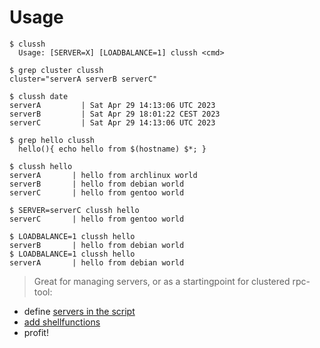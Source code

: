 # Usage

```shellscript
$ clussh 
  Usage: [SERVER=X] [LOADBALANCE=1] clussh <cmd>

$ grep cluster clussh
cluster="serverA serverB serverC"

$ clussh date
serverA         | Sat Apr 29 14:13:06 UTC 2023
serverB         | Sat Apr 29 18:01:22 CEST 2023
serverC         | Sat Apr 29 14:13:06 UTC 2023

$ grep hello clussh
  hello(){ echo hello from $(hostname) $*; }

$ clussh hello
serverA       | hello from archlinux world
serverB       | hello from debian world
serverC       | hello from gentoo world

$ SERVER=serverC clussh hello
serverC       | hello from gentoo world

$ LOADBALANCE=1 clussh hello
serverB       | hello from debian world
$ LOADBALANCE=1 clussh hello
serverA       | hello from debian world
```

>Great for managing servers, or as a startingpoint for clustered rpc-tool:

* define [servers in the script](https://github.com/coderofsalvation/clussh/blob/main/clussh#L11)
* [add shellfunctions](https://github.com/coderofsalvation/clussh/blob/main/clussh#L14)
* profit!
